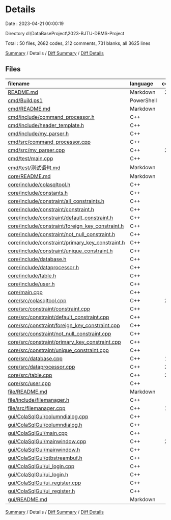 # Details

Date : 2023-04-21 00:00:19

Directory d:\\DataBaseProject\\2023-BJTU-DBMS-Project

Total : 50 files,  2682 codes, 212 comments, 731 blanks, all 3625 lines

[Summary](results.md) / Details / [Diff Summary](diff.md) / [Diff Details](diff-details.md)

## Files
| filename | language | code | comment | blank | total |
| :--- | :--- | ---: | ---: | ---: | ---: |
| [README.md](/README.md) | Markdown | 239 | 0 | 93 | 332 |
| [cmd/Build.ps1](/cmd/Build.ps1) | PowerShell | 5 | 2 | 0 | 7 |
| [cmd/README.md](/cmd/README.md) | Markdown | 3 | 0 | 1 | 4 |
| [cmd/include/command_processor.h](/cmd/include/command_processor.h) | C++ | 26 | 2 | 11 | 39 |
| [cmd/include/header_template.h](/cmd/include/header_template.h) | C++ | 5 | 0 | 7 | 12 |
| [cmd/include/my_parser.h](/cmd/include/my_parser.h) | C++ | 49 | 8 | 16 | 73 |
| [cmd/src/command_processor.cpp](/cmd/src/command_processor.cpp) | C++ | 72 | 13 | 32 | 117 |
| [cmd/src/my_parser.cpp](/cmd/src/my_parser.cpp) | C++ | 266 | 38 | 119 | 423 |
| [cmd/test/main.cpp](/cmd/test/main.cpp) | C++ | 11 | 0 | 5 | 16 |
| [cmd/test/测试语句.md](/cmd/test/%E6%B5%8B%E8%AF%95%E8%AF%AD%E5%8F%A5.md) | Markdown | 40 | 0 | 11 | 51 |
| [core/README.md](/core/README.md) | Markdown | 91 | 0 | 21 | 112 |
| [core/include/colasqltool.h](/core/include/colasqltool.h) | C++ | 26 | 9 | 15 | 50 |
| [core/include/constants.h](/core/include/constants.h) | C++ | 32 | 0 | 5 | 37 |
| [core/include/constraint/all_constraints.h](/core/include/constraint/all_constraints.h) | C++ | 6 | 1 | 3 | 10 |
| [core/include/constraint/constraint.h](/core/include/constraint/constraint.h) | C++ | 13 | 0 | 9 | 22 |
| [core/include/constraint/default_constraint.h](/core/include/constraint/default_constraint.h) | C++ | 14 | 1 | 9 | 24 |
| [core/include/constraint/foreign_key_constraint.h](/core/include/constraint/foreign_key_constraint.h) | C++ | 17 | 1 | 11 | 29 |
| [core/include/constraint/not_null_constraint.h](/core/include/constraint/not_null_constraint.h) | C++ | 9 | 1 | 4 | 14 |
| [core/include/constraint/primary_key_constraint.h](/core/include/constraint/primary_key_constraint.h) | C++ | 9 | 1 | 4 | 14 |
| [core/include/constraint/unique_constraint.h](/core/include/constraint/unique_constraint.h) | C++ | 9 | 1 | 4 | 14 |
| [core/include/database.h](/core/include/database.h) | C++ | 32 | 0 | 9 | 41 |
| [core/include/dataprocessor.h](/core/include/dataprocessor.h) | C++ | 48 | 7 | 10 | 65 |
| [core/include/table.h](/core/include/table.h) | C++ | 40 | 7 | 8 | 55 |
| [core/include/user.h](/core/include/user.h) | C++ | 18 | 2 | 6 | 26 |
| [core/main.cpp](/core/main.cpp) | C++ | 77 | 16 | 19 | 112 |
| [core/src/colasqltool.cpp](/core/src/colasqltool.cpp) | C++ | 211 | 2 | 31 | 244 |
| [core/src/constraint/constraint.cpp](/core/src/constraint/constraint.cpp) | C++ | 11 | 1 | 5 | 17 |
| [core/src/constraint/default_constraint.cpp](/core/src/constraint/default_constraint.cpp) | C++ | 9 | 0 | 3 | 12 |
| [core/src/constraint/foreign_key_constraint.cpp](/core/src/constraint/foreign_key_constraint.cpp) | C++ | 16 | 0 | 5 | 21 |
| [core/src/constraint/not_null_constraint.cpp](/core/src/constraint/not_null_constraint.cpp) | C++ | 3 | 0 | 2 | 5 |
| [core/src/constraint/primary_key_constraint.cpp](/core/src/constraint/primary_key_constraint.cpp) | C++ | 3 | 0 | 3 | 6 |
| [core/src/constraint/unique_constraint.cpp](/core/src/constraint/unique_constraint.cpp) | C++ | 3 | 0 | 2 | 5 |
| [core/src/database.cpp](/core/src/database.cpp) | C++ | 108 | 1 | 18 | 127 |
| [core/src/dataprocessor.cpp](/core/src/dataprocessor.cpp) | C++ | 233 | 2 | 30 | 265 |
| [core/src/table.cpp](/core/src/table.cpp) | C++ | 264 | 33 | 23 | 320 |
| [core/src/user.cpp](/core/src/user.cpp) | C++ | 14 | 0 | 5 | 19 |
| [file/README.md](/file/README.md) | Markdown | 18 | 0 | 11 | 29 |
| [file/include/filemanager.h](/file/include/filemanager.h) | C++ | 19 | 3 | 13 | 35 |
| [file/src/filemanager.cpp](/file/src/filemanager.cpp) | C++ | 138 | 27 | 57 | 222 |
| [gui/ColaSqlGui/columndialog.cpp](/gui/ColaSqlGui/columndialog.cpp) | C++ | 36 | 6 | 7 | 49 |
| [gui/ColaSqlGui/columndialog.h](/gui/ColaSqlGui/columndialog.h) | C++ | 24 | 4 | 5 | 33 |
| [gui/ColaSqlGui/main.cpp](/gui/ColaSqlGui/main.cpp) | C++ | 7 | 1 | 3 | 11 |
| [gui/ColaSqlGui/mainwindow.cpp](/gui/ColaSqlGui/mainwindow.cpp) | C++ | 217 | 19 | 20 | 256 |
| [gui/ColaSqlGui/mainwindow.h](/gui/ColaSqlGui/mainwindow.h) | C++ | 36 | 0 | 9 | 45 |
| [gui/ColaSqlGui/qtbstreambuf.h](/gui/ColaSqlGui/qtbstreambuf.h) | C++ | 24 | 0 | 7 | 31 |
| [gui/ColaSqlGui/ui_login.cpp](/gui/ColaSqlGui/ui_login.cpp) | C++ | 36 | 1 | 8 | 45 |
| [gui/ColaSqlGui/ui_login.h](/gui/ColaSqlGui/ui_login.h) | C++ | 27 | 0 | 12 | 39 |
| [gui/ColaSqlGui/ui_register.cpp](/gui/ColaSqlGui/ui_register.cpp) | C++ | 39 | 2 | 7 | 48 |
| [gui/ColaSqlGui/ui_register.h](/gui/ColaSqlGui/ui_register.h) | C++ | 26 | 0 | 12 | 38 |
| [gui/README.md](/gui/README.md) | Markdown | 3 | 0 | 1 | 4 |

[Summary](results.md) / Details / [Diff Summary](diff.md) / [Diff Details](diff-details.md)